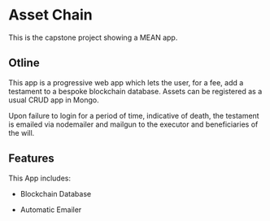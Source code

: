 # Asset Chain

This is the capstone project showing a MEAN app.

## Otline

This app is a progressive web app which lets the user, for a fee, add a testament to a bespoke blockchain database. Assets can be registered as a usual CRUD app in Mongo. 

Upon failure to login for a period of time, indicative of death, the testament is emailed via nodemailer and mailgun to the executor and beneficiaries of the will.

## Features

This App includes:

* Blockchain Database

* Automatic Emailer
